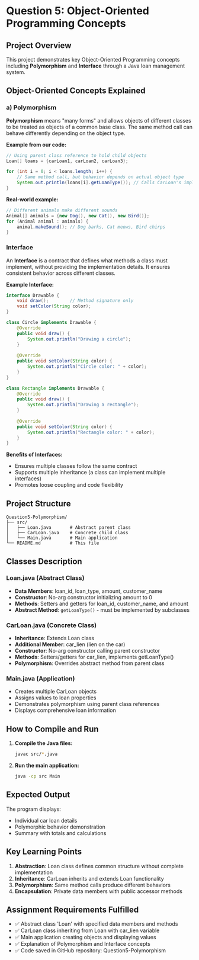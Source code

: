 # Question 5: Object-Oriented Programming Concepts

## Project Overview
This project demonstrates key Object-Oriented Programming concepts including **Polymorphism** and **Interface** through a Java loan management system.

## Object-Oriented Concepts Explained

### a) Polymorphism
**Polymorphism** means "many forms" and allows objects of different classes to be treated as objects of a common base class. The same method call can behave differently depending on the object type.

**Example from our code:**
```java
// Using parent class reference to hold child objects
Loan[] loans = {carLoan1, carLoan2, carLoan3};

for (int i = 0; i < loans.length; i++) {
    // Same method call, but behavior depends on actual object type
    System.out.println(loans[i].getLoanType()); // Calls CarLoan's implementation
}
```

**Real-world example:**
```java
// Different animals make different sounds
Animal[] animals = {new Dog(), new Cat(), new Bird()};
for (Animal animal : animals) {
    animal.makeSound(); // Dog barks, Cat meows, Bird chirps
}
```

### Interface
An **Interface** is a contract that defines what methods a class must implement, without providing the implementation details. It ensures consistent behavior across different classes.

**Example Interface:**
```java
interface Drawable {
    void draw();        // Method signature only
    void setColor(String color);
}

class Circle implements Drawable {
    @Override
    public void draw() {
        System.out.println("Drawing a circle");
    }
    
    @Override
    public void setColor(String color) {
        System.out.println("Circle color: " + color);
    }
}

class Rectangle implements Drawable {
    @Override
    public void draw() {
        System.out.println("Drawing a rectangle");
    }
    
    @Override
    public void setColor(String color) {
        System.out.println("Rectangle color: " + color);
    }
}
```

**Benefits of Interfaces:**
- Ensures multiple classes follow the same contract
- Supports multiple inheritance (a class can implement multiple interfaces)
- Promotes loose coupling and code flexibility

## Project Structure
```
Question5-Polymorphism/
├── src/
│   ├── Loan.java       # Abstract parent class
│   ├── CarLoan.java    # Concrete child class
│   └── Main.java       # Main application
└── README.md           # This file
```

## Classes Description

### Loan.java (Abstract Class)
- **Data Members**: loan_id, loan_type, amount, customer_name
- **Constructor**: No-arg constructor initializing amount to 0
- **Methods**: Setters and getters for loan_id, customer_name, and amount
- **Abstract Method**: `getLoanType()` - must be implemented by subclasses

### CarLoan.java (Concrete Class)
- **Inheritance**: Extends Loan class
- **Additional Member**: car_lien (lien on the car)
- **Constructor**: No-arg constructor calling parent constructor
- **Methods**: Setters/getters for car_lien, implements getLoanType()
- **Polymorphism**: Overrides abstract method from parent class

### Main.java (Application)
- Creates multiple CarLoan objects
- Assigns values to loan properties
- Demonstrates polymorphism using parent class references
- Displays comprehensive loan information

## How to Compile and Run

1. **Compile the Java files:**
   ```bash
   javac src/*.java
   ```

2. **Run the main application:**
   ```bash
   java -cp src Main
   ```

## Expected Output
The program displays:
- Individual car loan details
- Polymorphic behavior demonstration
- Summary with totals and calculations

## Key Learning Points
1. **Abstraction**: Loan class defines common structure without complete implementation
2. **Inheritance**: CarLoan inherits and extends Loan functionality
3. **Polymorphism**: Same method calls produce different behaviors
4. **Encapsulation**: Private data members with public accessor methods

## Assignment Requirements Fulfilled
- ✅ Abstract class 'Loan' with specified data members and methods
- ✅ CarLoan class inheriting from Loan with car_lien variable
- ✅ Main application creating objects and displaying values
- ✅ Explanation of Polymorphism and Interface concepts
- ✅ Code saved in GitHub repository: Question5-Polymorphism